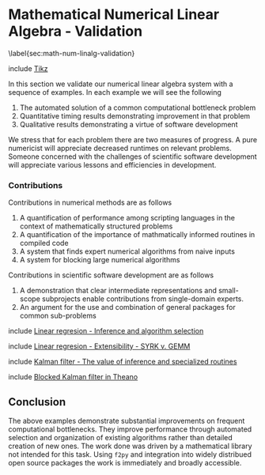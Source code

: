 
Mathematical Numerical Linear Algebra - Validation
==================================================

\label{sec:math-num-linalg-validation}

include [Tikz](tikz_megatron.md)

In this section we validate our numerical linear algebra system with a sequence of examples.  In each example we will see the following

1.  The automated solution of a common computational bottleneck problem
2.  Quantitative timing results demonstrating improvement in that problem
3.  Qualitative results demonstrating a virtue of software development

We stress that for each problem there are two measures of progress.  A pure numericist will appreciate decreased runtimes on relevant problems.  Someone concerned with the challenges of scientific software development will appreciate various lessons and efficiencies in development.

### Contributions

Contributions in numerical methods are as follows

1.  A quantification of performance among scripting languages in the context of mathematically structured problems
2.  A quantification of the importance of mathmatically informed routines in compiled code
3.  A system that finds expert numerical algorithms from naive inputs
4.  A system for blocking large numerical algorithms

Contributions in scientific software development are as follows

1.  A demonstration that clear intermediate representations and small-scope subprojects enable contributions from single-domain experts.
2.  An argument for the use and combination of general packages for common sub-problems


include [Linear regresion - Inference and algorithm selection](linear-regression.md)

include [Linear regresion - Extensibility - SYRK v. GEMM](syrk.md)

include [Kalman filter - The value of inference and specialized routines](kalman-specialized.md)

include [Blocked Kalman filter in Theano](blocking.md)

Conclusion
----------

The above examples demonstrate substantial improvements on frequent computational bottlenecks.  They improve performance through automated selection and organization of existing algorithms rather than detailed creation of new ones.  The work done was driven by a mathematical library not intended for this task.  Using `f2py` and integration into widely distribued open source packages the work is immediately and broadly accessible.
